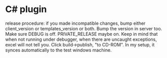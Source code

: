 # C# plugin

release procedure:
	if you made incompatible changes, bump either client_version or templates_version or both. Bump the version in server too. Make sure DEBUG is off. PRIVATE_RELEASE maybe on. Keep in mind that when not running under debugger, when there are uncaught exceptions, excel will not tell you. Click build->publish, "to CD-ROM". In my setup, it synces automatically to the test windows machine.
